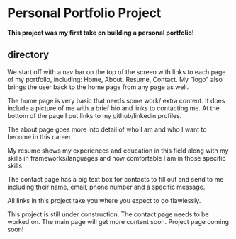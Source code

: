 # Personal Portfolio Project #

**This project was my first take on building a personal portfolio!**

## directory ##
 
We start off with a nav bar on the top of the screen with links to each page of my portfolio, including: Home, About, Resume, Contact.
My "logo" also brings the user back to the home page from any page as well.

The home page is very basic that needs some work/ extra content. It does include a picture of me with a brief bio and links to contacting me.
At the bottom of the page I put links to my github/linkedin profiles.

The about page goes more into detail of who I am and who I want to become in this career.

My resume shows my experiences and education in this field along with my skills in frameworks/languages and how comfortable I am in those specific skills.

The contact page has a big text box for contacts to fill out and send to me including their name, email, phone number and a specific message.

All links in this project take you where you expect to go flawlessly.

This project is still under construction. The contact page needs to be worked on. The main page will get more content soon. Project page coming soon!
